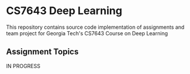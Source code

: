# CS7643 Deep Learning
This repository contains source code implementation of assignments and team project for Georgia Tech's CS7643 Course on Deep Learning

## Assignment Topics
IN PROGRESS


